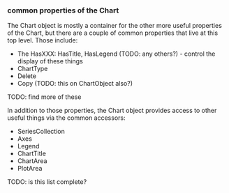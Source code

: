 ### common properties of the Chart

The Chart object is mostly a container for the other more useful properties of the Chart, but there are a couple of common properties that live at this top level. Those include:

- The HasXXX: HasTitle, HasLegend (TODO: any others?) - control the display of these things
- ChartType
- Delete
- Copy (TODO: this on ChartObject also?)

TODO: find more of these

In addition to those properties, the Chart object provides access to other useful things via the common accessors:

- SeriesCollection
- Axes
- Legend
- ChartTitle
- ChartArea
- PlotArea

TODO: is this list complete?

